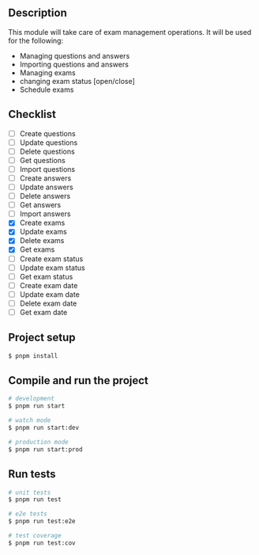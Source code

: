 ## Description
This module will take care of exam management operations.
It will be used for the following:
- Managing questions and answers
- Importing questions and answers
- Managing exams
- changing exam status [open/close]
- Schedule exams


## Checklist
- [ ] Create questions
- [ ] Update questions
- [ ] Delete questions
- [ ] Get questions
- [ ] Import questions
- [ ] Create answers
- [ ] Update answers
- [ ] Delete answers
- [ ] Get answers
- [ ] Import answers
- [x] Create exams
- [x] Update exams
- [x] Delete exams
- [x] Get exams
- [ ] Create exam status
- [ ] Update exam status
- [ ] Get exam status
- [ ] Create exam date
- [ ] Update exam date
- [ ] Delete exam date
- [ ] Get exam date

## Project setup

```bash
$ pnpm install
```

## Compile and run the project

```bash
# development
$ pnpm run start

# watch mode
$ pnpm run start:dev

# production mode
$ pnpm run start:prod
```

## Run tests

```bash
# unit tests
$ pnpm run test

# e2e tests
$ pnpm run test:e2e

# test coverage
$ pnpm run test:cov
```

